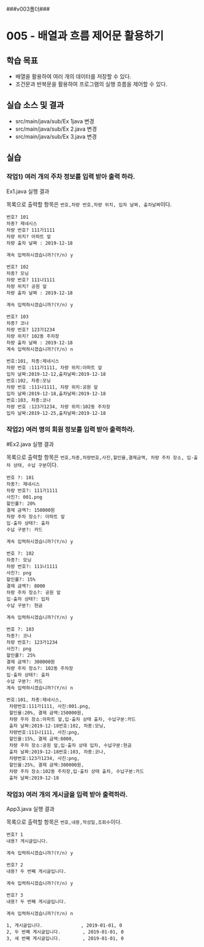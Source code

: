 ###v003폴더###

# 005 - 배열과 흐름 제어문 활용하기

## 학습 목표

- 배열을 활용하여 여러 개의 데이터를 저장할 수 있다.
- 조건문과 반복문을 활용하여 프로그램의 실행 흐름을 제어할 수 있다.

## 실습 소스 및 결과

- src/main/java/sub/Ex 1java 변경
- src/main/java/sub/Ex 2.java 변경
- src/main/java/sub/Ex 3.java 변경

## 실습

### 작업1) 여러 개의 주차 정보를 입력 받아 출력 하라.

Ex1.java 실행 결과

목록으로 출력할 항목은 `번호,차량 번호,차량 위치, 입차 날짜, 출차날짜`이다.

```
번호? 101
차종? 제네시스
차량 번호? 111가1111
차량 위치? 아파트 앞
차량 출차 날짜 : 2019-12-18

계속 입력하시겠습니까?(Y/n) y

번호? 102
차종? 모닝
차량 번호? 111나1111
차량 위치? 공원 앞
차량 출차 날짜 : 2019-12-18

계속 입력하시겠습니까?(Y/n) y

번호? 103
차종? 코나
차량 번호? 123가1234
차량 위치? 102동 주차장
차량 출차 날짜 : 2019-12-18
계속 입력하시겠습니까?(Y/n) n

번호:101, 차종:제네시스
차량 번호 :111가1111, 차량 위치:아파트 앞
입차 날짜:2019-12-12,출차날짜:2019-12-18
번호:102, 차종:모닝
차량 번호 :111나1111, 차량 위치:공원 앞
입차 날짜:2019-12-18,출차날짜:2019-12-18
번호:103, 차종:코나
차량 번호 :123가1234, 차량 위치:102동 주차장
입차 날짜:2019-12-25,출차날짜:2019-12-18

```

### 작업2) 여러 명의 회원 정보를 입력 받아 출력하라.

#Ex2.java 실행 결과

목록으로 출력할 항목은 `번호,차종,차량번호,사진,할인율,결제금액,
                               차량 주차 장소, 입·출차 상태, 수납 구분`이다.

```
번호 ?: 101
차종?: 제네시스
차량 번호?: 111가1111
사진?: 001.png
할인률?: 20%
결제 금액?: 150000원
차량 주차 장소?: 아파트 앞
입·출차 상태?: 출차
수납 구분?: 카드

계속 입력하시겠습니까?(Y/n) y

번호 ?: 102
차종?: 모닝
차량 번호?: 111나1111
사진?: png
할인률?: 15%
결제 금액?: 8000
차량 주차 장소?: 공원 앞
입·출차 상태?: 입차
수납 구분?: 현금

계속 입력하시겠습니까?(Y/n) y

번호 ?: 103
차종?: 코나
차량 번호?: 123가1234
사진?: png
할인률?: 25%
결제 금액?: 300000원
차량 주차 장소?: 102동 주차장
입·출차 상태?: 출차
수납 구분?: 카드
계속 입력하시겠습니까?(Y/n) n

번호:101, 차종:제네시스,
 차량번호:111가1111, 사진:001.png,
 할인율:20%, 결제 금액:150000원,
 차량 주차 장소:아파트 앞,입·출차 상태 출차, 수납구분:카드
 출차 날짜:2019-12-18번호:102, 차종:모닝,
 차량번호:111나1111, 사진:png,
 할인율:15%, 결제 금액:8000,
 차량 주차 장소:공원 앞,입·출차 상태 입차, 수납구분:현금
 출차 날짜:2019-12-18번호:103, 차종:코나,
 차량번호:123가1234, 사진:png,
 할인율:25%, 결제 금액:300000원,
 차량 주차 장소:102동 주차장,입·출차 상태 출차, 수납구분:카드
 출차 날짜:2019-12-18
```

### 작업3) 여러 개의 게시글을 입력 받아 출력하라.

App3.java 실행 결과

목록으로 출력할 항목은 `번호,내용,작성일,조회수`이다.

```
번호? 1
내용? 게시글입니다.

계속 입력하시겠습니까?(Y/n) y

번호? 2
내용? 두 번째 게시글입니다.

계속 입력하시겠습니까?(Y/n) y

번호? 3
내용? 두 번째 게시글입니다.

계속 입력하시겠습니까?(Y/n) n

1, 게시글입니다.              , 2019-01-01, 0
2, 두 번째 게시글입니다.        , 2019-01-01, 0
3, 세 번째 게시글입니다.        , 2019-01-01, 0
```
